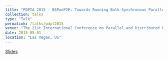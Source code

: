 ```yaml
---
title: "PDPTA 2015 - BSPonP2P: Towards Running Bulk-Synchronous Parallel Applications on P2P Desktop Grids"
collection: talks
type: "Talk"
permalink: /talks/pdpt2015
venue: "The 21st International Conference on Parallel and Distributed Processing Techniques and Applications"
date: 2015-05-01
location: "Las Vegas, US"
---
```

[Slides](http://aveith.github.io/files/pdpta2015-pres.pdf)

